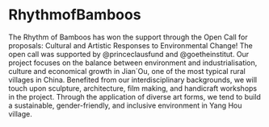 # RhythmofBamboos
The Rhythm of Bamboos has won the support through the Open Call for proposals: Cultural and Artistic Responses to Environmental Change! The open call was supported by @princeclausfund and @goetheinstitut. Our project focuses on the balance between environment and industrialisation, culture and economical growth in Jian´Ou, one of the most typical rural villages in China. Benefited from our interdisciplinary backgrounds, we will touch upon sculpture, architecture, film making, and handicraft workshops in the project. Through the application of diverse art forms, we tend to build a sustainable, gender-friendly, and inclusive environment in Yang Hou village.
